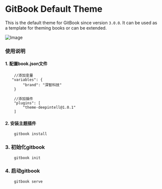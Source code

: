 # GitBook Default Theme

This is the default theme for GitBook since version `3.0.0`. It can be used as a template for theming books or can be extended.

![Image](https://raw.github.com/GitbookIO/theme-default/master/preview.png)

### 使用说明

#### 1. 配置book.json文件
```
    //添加变量
   "variables": {
   	  	"brand": "深智科技"
   	}

   	//添加插件
   	"plugins": [
        "theme-deepintell@1.0.1"
    ]
```

#### 2. 安装主题插件

```
    gitbook install
```

### 3. 初始化gitbook

```
    gitbook init
```

### 4. 启动gitbook

```
    gitbook serve
```